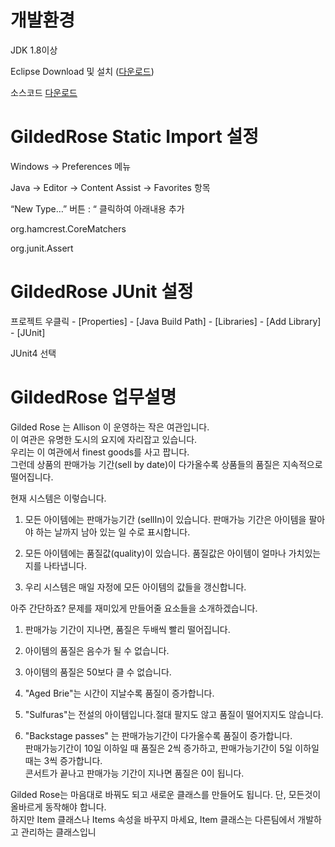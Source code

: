 # 개발환경
JDK 1.8이상

Eclipse Download 및 설치 ([다운로드](https://www.eclipse.org/downloads/download.php?file=/oomph/epp/2019-06/R/eclipse-inst-win64.exe))

소스코드 [다운로드](https://github.com/cleancodeclass/gilded-rose/archive/master.zip)

# GildedRose Static Import 설정
Windows -> Preferences 메뉴

Java -> Editor -> Content Assist -> Favorites 항목

“New Type…” 버튼 : “ 클릭하여 아래내용 추가


org.hamcrest.CoreMatchers

org.junit.Assert

# GildedRose JUnit 설정
프로젝트 우클릭 - [Properties] - [Java Build Path] - [Libraries] - [Add Library] - [JUnit]

JUnit4 선택

# GildedRose 업무설명

Gilded Rose 는  Allison 이 운영하는 작은 여관입니다.  
이 여관은 유명한 도시의 요지에 자리잡고 있습니다.  
우리는 이 여관에서 finest goods를 사고 팝니다.  
그런데 상품의 판매가능 기간(sell by date)이 다가올수록 상품들의 품질은 지속적으로 떨어집니다.  

현재 시스템은 이렇습니다.  
1. 모든 아이템에는 판매가능기간 (sellIn)이 있습니다. 
판매가능 기간은 아이템을 팔아야 하는 날까지 남아 있는 일 수로 표시합니다.  

2. 모든 아이템에는 품질값(quality)이 있습니다. 품질값은 아이템이 얼마나 가치있는지를 나타냅니다.  

3. 우리 시스템은 매일 자정에 모든 아이템의 값들을 갱신합니다.  

아주 간단하죠? 문제를 재미있게 만들어줄 요소들을 소개하겠습니다.  
1. 판매가능 기간이 지나면, 품질은 두배씩 빨리 떨어집니다.  

2. 아이템의 품질은 음수가 될 수 없습니다.  

3. 아이템의 품질은 50보다 클 수 없습니다.    

4. "Aged Brie"는 시간이 지날수록 품질이 증가합니다.  

5. "Sulfuras"는 전설의 아이템입니다.절대 팔지도 않고 품질이 떨어지지도 않습니다.  

6. "Backstage passes" 는 판매가능기간이 다가올수록 품질이 증가합니다.   
판매가능기간이 10일 이하일 때 품질은 2씩 증가하고, 판매가능기간이 5일 이하일때는 3씩 증가합니다.   
콘서트가 끝나고 판매가능 기간이 지나면 품질은 0이 됩니다.  

Gilded Rose는 마음대로 바꿔도 되고 새로운 클래스를 만들어도 됩니다. 단, 모든것이 올바르게 동작해야 합니다.  
하지만 Item 클래스나 Items 속성을 바꾸지 마세요, Item 클래스는 다른팀에서 개발하고 관리하는 클래스입니
 
